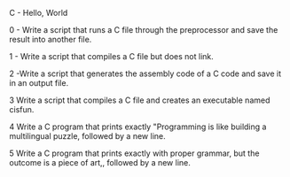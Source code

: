 C - Hello, World                                                                                                                                                                                

0 - Write a script that runs a C file through the preprocessor and save the result into another file.                                                                                           

1 - Write a script that compiles a C file but does not link.                                                                                                                                                                                                

2 -Write a script that generates the assembly code of a C code and save it in an output file.  

3 Write a script that compiles a C file and creates an executable named cisfun.

4 Write a C program that prints exactly "Programming is like building a multilingual puzzle, followed by a new line.

5 Write a C program that prints exactly with proper grammar, but the outcome is a piece of art,, followed by a new line.                                                                          

